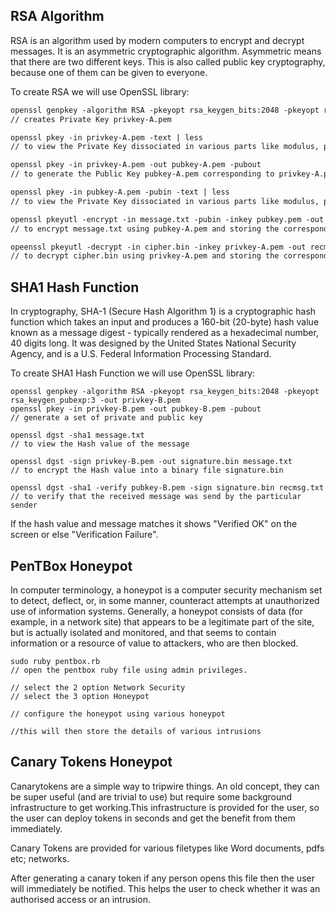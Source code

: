 ## RSA Algorithm

RSA is an algorithm used by modern computers to encrypt and decrypt messages. It is an asymmetric cryptographic algorithm. Asymmetric means that there are two different keys. This is also called public key cryptography, because one of them can be given to everyone.

To create RSA we will use OpenSSL library:

```markdown
openssl genpkey -algorithm RSA -pkeyopt rsa_keygen_bits:2048 -pkeyopt rsa_keygen_pubexp:3 -out privkey-A.pem 
// creates Private Key privkey-A.pem

openssl pkey -in privkey-A.pem -text | less 
// to view the Private Key dissociated in various parts like modulus, prime1, prime 2

openssl pkey -in privkey-A.pem -out pubkey-A.pem -pubout 
// to generate the Public Key pubkey-A.pem corresponding to privkey-A.pem

openssl pkey -in pubkey-A.pem -pubin -text | less 
// to view the Private Key dissociated in various parts like modulus, public exponent

openssl pkeyutl -encrypt -in message.txt -pubin -inkey pubkey.pem -out cipher.bin 
// to encrypt message.txt using pubkey-A.pem and storing the corresponding binary file as cipher.bin

opeenssl pkeyutl -decrypt -in cipher.bin -inkey privkey-A.pem -out recmsg.txt 
// to decrypt cipher.bin using privkey-A.pem and storing the corresponding text file as recmsg.txt

```
## SHA1 Hash Function

In cryptography, SHA-1 (Secure Hash Algorithm 1) is a cryptographic hash function which takes an input and produces a 160-bit (20-byte) hash value known as a message digest - typically rendered as a hexadecimal number, 40 digits long. It was designed by the United States National Security Agency, and is a U.S. Federal Information Processing Standard.

To create SHA1 Hash Function we will use OpenSSL library:

```
openssl genpkey -algorithm RSA -pkeyopt rsa_keygen_bits:2048 -pkeyopt rsa_keygen_pubexp:3 -out privkey-B.pem
openssl pkey -in privkey-B.pem -out pubkey-B.pem -pubout
// generate a set of private and public key

openssl dgst -sha1 message.txt
// to view the Hash value of the message

openssl dgst -sign privkey-B.pem -out signature.bin message.txt
// to encrypt the Hash value into a binary file signature.bin

openssl dgst -sha1 -verify pubkey-B.pem -sign signature.bin recmsg.txt
// to verify that the received message was send by the particular sender
```

If the hash value and message matches it shows "Verified OK" on the screen or else "Verification Failure".

## PenTBox Honeypot

In computer terminology, a honeypot is a computer security mechanism set to detect, deflect, or, in some manner, counteract attempts at unauthorized use of information systems. Generally, a honeypot consists of data (for example, in a network site) that appears to be a legitimate part of the site, but is actually isolated and monitored, and that seems to contain information or a resource of value to attackers, who are then blocked.

```
sudo ruby pentbox.rb
// open the pentbox ruby file using admin privileges.

// select the 2 option Network Security
// select the 3 option Honeypot

// configure the honeypot using various honeypot

//this will then store the details of various intrusions
```

## Canary Tokens Honeypot

Canarytokens are a simple way to tripwire things. An old concept, they can be super useful (and are trivial to use) but require some background infrastructure to get working.This infrastructure is provided for the user, so the user can deploy tokens in seconds and get the benefit from them immediately.

Canary Tokens are provided for various filetypes like Word documents, pdfs etc; networks.

After generating a canary token if any person opens this file then the user will immediately be notified. This helps the user to check whether it was an authorised access or an intrusion.
